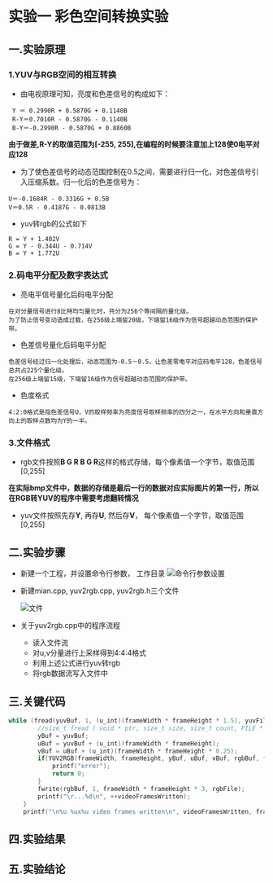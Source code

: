 # 实验一 彩色空间转换实验
## 一.实验原理
### 1.YUV与RGB空间的相互转换
+ 由电视原理可知，亮度和色差信号的构成如下：
```
 Y ＝ 0.2990R + 0.5870G + 0.1140B
 R-Y＝0.7010R - 0.5870G - 0.1140B
 B-Y＝-0.2990R - 0.5870G + 0.8860B
```
**由于做差,R-Y的取值范围为[-255, 255],在编程的时候要注意加上128使0电平对应128**
+ 为了使色差信号的动态范围控制在0.5之间，需要进行归一化，对色差信号引入压缩系数。归一化后的色差信号为：
```
U＝-0.1684R - 0.3316G + 0.5B
V＝0.5R - 0.4187G - 0.0813B
```
+ yuv转rgb的公式如下
```
R = Y + 1.402V
G = Y - 0.344U - 0.714V
B = Y + 1.772U
```
### 2.码电平分配及数字表达式
+ 亮电平信号量化后码电平分配
```
在对分量信号进行8比特均匀量化时，共分为256个等间隔的量化级。
为了防止信号变动造成过载，在256级上端留20级，下端留16级作为信号超越动态范围的保护带。
```
+ 色差信号量化后码电平分配
```
色差信号经过归一化处理后，动态范围为-0.5－0.5，让色差零电平对应码电平128，色差信号总共占225个量化级。
在256级上端留15级，下端留16级作为信号超越动态范围的保护带。
```
+ 色度格式
```
4:2:0格式是指色差信号U，V的取样频率为亮度信号取样频率的四分之一，在水平方向和垂直方向上的取样点数均为Y的一半。
```
### 3.文件格式
+ rgb文件按照**B G R B G R**这样的格式存储，每个像素值一个字节，取值范围[0,255]

**在实际bmp文件中，数据的存储是最后一行的数据对应实际图片的第一行，所以在RGB转YUV的程序中需要考虑翻转情况**

+ yuv文件按照先存**Y**, 再存**U**, 然后存**V**， 每个像素值一个字节，取值范围[0,255]
## 二.实验步骤
+ 新建一个工程，并设置命令行参数， 工作目录
	![命令行参数设置](https://github.com/cucrui/Data-compression/blob/master/%E5%AE%9E%E9%AA%8C%E4%B8%80_YUV_RGB%E8%BD%AC%E6%8D%A2/imgs/%E8%AE%BE%E7%BD%AE.jpg)
+ 新建mian.cpp, yuv2rgb.cpp, yuv2rgb.h三个文件

	![文件](https://github.com/cucrui/Data-compression/blob/master/实验一_YUV_RGB转换/imgs/文件.png)
+ 关于yuv2rgb.cpp中的程序流程
	+ 	读入文件流
 	+ 	对u,v分量进行上采样得到4:4:4格式
	+ 	利用上述公式进行yuv转rgb
 	+  	将rgb数据流写入文件中
## 三.关键代码
```cpp
while (fread(yuvBuf, 1, (u_int)(frameWidth * frameHeight * 1.5), yuvFile)){
		//size_t fread ( void * ptr, size_t size, size_t count, FILE * stream );
		yBuf = yuvBuf;
		uBuf = yuvBuf + (u_int)(frameWidth * frameHeight);
		vBuf = uBuf + (u_int)(frameWidth * frameHeight * 0.25);
		if(YUV2RGB(frameWidth, frameHeight, yBuf, uBuf, vBuf, rgbBuf, flip)){
			printf("error");
			return 0;
		}
		fwrite(rgbBuf, 1, frameWidth * frameHeight * 3, rgbFile);
		printf("\r...%d\n", ++videoFramesWritten);
	}
	printf("\n%u %ux%u video frames written\n", videoFramesWritten, frameWidth, frameHeight);
```

## 四.实验结果
## 五.实验结论
